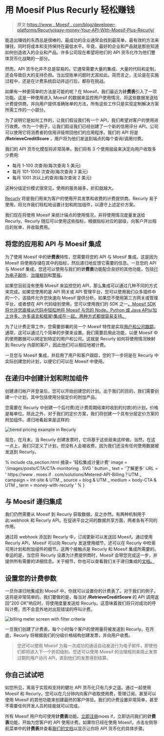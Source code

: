 # 用 Moesif Plus Recurly 轻松赚钱

> 原文:[https://www . Moesif . com/blog/developer-platforms/Recurly/easy-money-Your-API-With-Moesif-Plus-Recurly/](https://www.moesif.com/blog/developer-platforms/recurly/Easily-Monetize-Your-APIs-With-Moesif-Plus-Recurly/)

能造出赚钱的东西总是很棒的。最成功的企业通常会找到最简单、最有效的方法来赚钱，同时将成本和支持保持在最低水平。毕竟，最好的企业和产品就是那些知道如何创造收入的企业和产品。许多公司现在希望将他们的 API 货币化作为他们整体货币化战略的一部分。

然而，API 货币化并不总是容易的。它通常需要大量的集成、大量的代码和定制，还会导致巨大的支持负担。当出现账单问题时尤其如此。简而言之，无论是在实施过程中，还是在计费系统启动并运行后，都存在挑战。

如果有一种更简单的方法是可能的呢？在 Moesif，我们最近为**计费表**引入了一项功能。这是一种使用进入 Moesif 的数据来监控用户使用情况、将这些数据发送给计费提供商，并向用户提供准确账单的方法，所有这些工作只是实现定制解决方案所需工作的一小部分。

为了说明它是如何工作的，让我们假设我们有一个 API，我们希望对客户的使用进行收费。作为一个例子，让我们假设我们已经创建了一个新的信用评分 API，公司可以使用它将消费者的信用评级带回他们的应用程序。我们的 API 将是 **/RetrieveCreditScore** ，用户将为他们发送到端点的每个查询/调用付费。

我们的 API 货币化模型将非常简单。我们将有 3 个使用层级来决定向用户收取多少费用:

*   每月 1-100 次查询(每次查询 5 美元)
*   每月 101-1000 次查询(每次查询 3 美元)
*   每月 1001 次以上的查询(每次查询 2 美元)

这种分级定价模式很常见，使用的服务越多，折扣就越大。

[Recurly](https://recurly.com/) 将是我们用来为客户的使用开具发票和收费的计费提供商。Recurly 易于使用，将允许我们轻松地设置计划和附加组件，以遵守上述定价方案。

我们现在将使用 Moesif 来统计端点的使用情况，并将使用情况度量发送给 Recurly。Recurly 随后可以使用这些指标，根据指标对应的层级，向客户开出相应的账单，并收取费用。

## 将您的应用和 API 与 Moesif 集成

为了使用 Moesif 中的**计费表**特性，您需要将您的 API 与 Moesif 集成。这是因为 Moesif 将使用存储在其中的指标，然后递归地反馈它需要的信息。一旦您的 API 与 Moesif 集成，您还可以使用与我们的**计费表**功能配合良好的其他功能，包括[行为电子邮件](https://www.moesif.com/features/user-behavioral-emails?utm_campaign=Int-site&utm_source=blog&utm_medium=body-cta&utm_term=monetize-with-recurly)、[治理规则](https://www.moesif.com/features/api-governance-rules?utm_campaign=Int-site&utm_source=blog&utm_medium=body-cta&utm_term=monetize-with-recurly)和[警报](https://www.moesif.com/features/api-monitoring?utm_campaign=Int-site&utm_source=blog&utm_medium=body-cta&utm_term=monetize-with-recurly)。

如果您目前没有使用 Moesif 来监控您的 API，那么集成可以通过几种不同的方式来完成。如果您使用的是 API 网关或 API 管理平台，您可以使用我们众多插件中的一个，该插件允许您快速向 Moesif 提供分析。如果您不使用第三方网关或管理平台，或者想在 API 代码级别使用，您可以使用我们的 SDK 之一[。Moesif SDK 将允许您直接从代码中轻松地将 Moesif 与您的 Node、Python 或 Java APIs(加上许多、许多语言和框架)集成在一起。两种方式都很容易支持。](https://www.moesif.com/docs/server-integration/?utm_campaign=Int-site&utm_source=blog&utm_medium=body-cta&utm_term=monetize-with-recurly)

为了让计费正常工作，您需要部署的另一个 Moesif 特性是实现[用户和公司跟踪](https://www.moesif.com/docs/user-analytics/?utm_campaign=Int-site&utm_source=blog&utm_medium=body-cta&utm_term=monetize-with-recurly)。通常，这可以通过几个简单的步骤来设置。我们需要启用此功能，以便 Moesif 中的使用数据可以绑定到特定的用户和公司。这就是 Recurly 如何将使用情况映射到 Recurly 内部的客户，因此他们可以相应地被计费。

一旦您与 Moesif 集成，并启用了用户和客户跟踪，您的下一步将是在 Recurly 中实际创建您的计划，以便它们可以在 Moesif 中使用。

## 在递归中创建计划和附加组件

创建递归帐户并登录后，您可以开始创建您的计划。出于我们的目的，我们需要创建一个计划，其中包括使用分层定价的附加产品。

您需要在 Recurly 中创建一个后付费(在计费周期结束时收到的付款)的计划，价格是每单位。除此之外，对于我们的定价方案，我们将创建一个具有分层定价方案的附加组件。递归地看起来是这样的:

![tiered pricing example in Recurly](../Images/52f967128da0debb4915996ab17cc17f.png)

现在，在月末，当 Recurly 创建发票时，它将基于这些层来这样做。当然，在这一点上，我们只定义了计划，但没有人会被收费，因为我们还没有任何使用数据被发送到 Recurly。

% include cta_section.html 摘录= '轻松集成计量计费' image = '/images/posts/CTA/CTA-monitoring . SVG ' button _ text = '了解更多' URL = ' https://www . moes if . com/solutions/Metered-API-Billing？UTM _ campaign = Int-site & UTM _ source = blog & UTM _ medium = body-CTA & UTM _ term = money-with-recurly ' % }

## 与 Moesif 递归集成

我们仍然需要从 Moesif 到 Recurly 获取数据，反之亦然。有两种机制用于此:webhook 和 Recurly API。在促进平台之间的数据共享方面，两者各有不同的作用。

通过将 webhook 添加到 Recurly 中，订阅更新可以发送回 Moesif。通过使用 Recurly API，Moesif 可以向 Recurly 发送使用细节，还可以在 Recurly 中检索可用计划和附加组件的细节。这两个接触点是 Recurly 和 Moesif 集成所需要的。幸运的是，当您将 Recurly 设置为计费提供商时，Moesif 会带您完成这一步，并提供所有需要的详细信息。关于细节，你也可以查看我们关于递归集成的[文档。](https://www.moesif.com/docs/metered-billing/integrate-with-recurly/?utm_campaign=Int-site&utm_source=blog&utm_medium=body-cta&utm_term=monetize-with-recurly)

## 设置您的计费参数

一旦你递归地集成到 Moesif 中，你就可以设置你的计费表了。对于我们的例子，这将是非常简单的。我们要做的是，每当对 **/RetrieveCreditScore** 的 API 调用返回“200 OK”响应时，将使用度量发送给 Recurly。这意味着我们将只对成功的呼叫计费，而不会意外地对出现错误的呼叫计费。

![billing meter screen with filter criteria](../Images/42e12ac76f50a49ea7a91bce6d728100.png)

一旦我们创建了计费表，每个小时每个客户的使用量将被发送到 Recurly。在月底，Recurly 将根据我们的分级价格结构创建发票，并向用户收费。

> 您还可以使用 Moesif 为每一次成功的通话自动发送行为电子邮件，即使他们即将进入下一个折扣级别。您还可以使用 Moesif 的治理规则来阻止发票过期的用户访问 API，直到他们的发票得到结算。

## 你自己试试吧

如您所见，离易于实现和支持的健壮 API 货币化只有几步之遥。通过一起使用 Moesif 和 Recurly，您可以在几分钟内向客户收取使用费，管理订阅，甚至可以使用 Moesif 的其他功能来创建最终的客户体验。我们的计费设置非常简单，甚至不需要任何开发人员的技能就可以完成。

所有 Moesif 用户均可使用**计费表**功能。[立即注册](https://www.moesif.com/signup?utm_campaign=Int-site&utm_source=blog&utm_medium=body-cta&utm_term=monetize-with-recurly)moes if，立即访问我们的**计费表**功能，开始为您客户的 API 使用计费。如果你已经在使用 Moesif，点击左侧导航菜单中的**计费表**并查看[我们的文档](https://www.moesif.com/docs/metered-billing/?utm_campaign=Int-site&utm_source=blog&utm_medium=body-cta&utm_term=monetize-with-recurly)以显示让你将 API 货币化的具体步骤。
